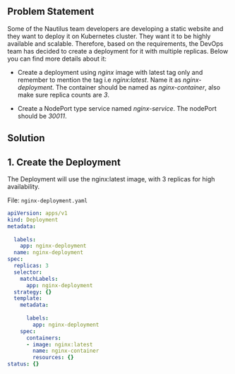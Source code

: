 ## Problem Statement

Some of the Nautilus team developers are developing a static website and they want to deploy it on Kubernetes cluster. They want it to be highly available and scalable. Therefore, based on the requirements, the DevOps team has decided to create a deployment for it with multiple replicas. Below you can find more details about it:

- Create a deployment using *nginx* image with latest tag only and remember to mention the tag i.e *nginx:latest*. Name it as *nginx-deployment*. The container should be named as *nginx-container*, also make sure replica counts are *3*.

- Create a NodePort type service named *nginx-service*. The nodePort should be *30011*.

## Solution

## 1. Create the Deployment

The Deployment will use the nginx:latest image, with 3 replicas for high availability.

File: `nginx-deployment.yaml`

```yaml
apiVersion: apps/v1
kind: Deployment
metadata:
  
  labels:
    app: nginx-deployment
  name: nginx-deployment
spec:
  replicas: 3
  selector:
    matchLabels:
      app: nginx-deployment
  strategy: {}
  template:
    metadata:
      
      labels:
        app: nginx-deployment
    spec:
      containers:
      - image: nginx:latest
        name: nginx-container
        resources: {}
status: {}
```
